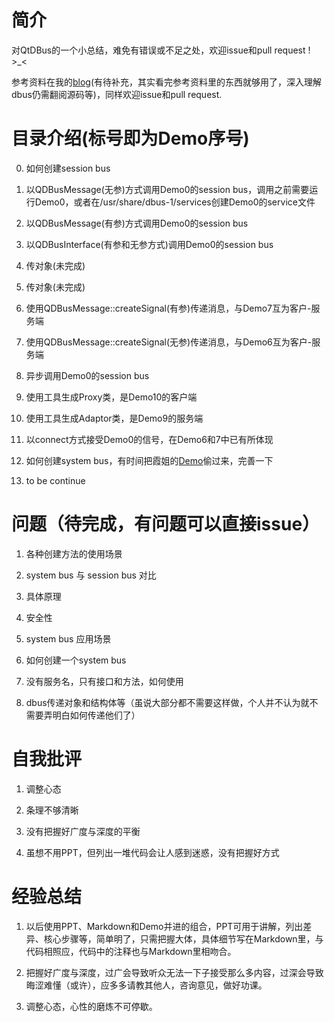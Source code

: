 # 简介

对QtDBus的一个小总结，难免有错误或不足之处，欢迎issue和pull request ! >_<

参考资料在我的[blog](https://mousezhangzh.github.io)(有待补充，其实看完参考资料里的东西就够用了，深入理解dbus仍需翻阅源码等)，同样欢迎issue和pull request.

# 目录介绍(标号即为Demo序号)

0. 如何创建session bus

1. 以QDBusMessage(无参)方式调用Demo0的session bus，调用之前需要运行Demo0，或者在/usr/share/dbus-1/services创建Demo0的service文件

2. 以QDBusMessage(有参)方式调用Demo0的session bus

3. 以QDBusInterface(有参和无参方式)调用Demo0的session bus

4. 传对象(未完成)

5. 传对象(未完成)

6. 使用QDBusMessage::createSignal(有参)传递消息，与Demo7互为客户-服务端

7. 使用QDBusMessage::createSignal(无参)传递消息，与Demo6互为客户-服务端

8. 异步调用Demo0的session bus

9. 使用工具生成Proxy类，是Demo10的客户端

10. 使用工具生成Adaptor类，是Demo9的服务端

11. 以connect方式接受Demo0的信号，在Demo6和7中已有所体现

12. 如何创建system bus，有时间把霞姐的[Demo](https://github.com/wx-kylin/system_bus_demo)偷过来，完善一下

13. to be continue


# 问题（待完成，有问题可以直接issue）

1. 各种创建方法的使用场景 

2. system bus 与 session bus 对比

3. 具体原理

4. 安全性

5. system bus 应用场景

6. 如何创建一个system bus 

7. 没有服务名，只有接口和方法，如何使用

8. dbus传递对象和结构体等（虽说大部分都不需要这样做，个人并不认为就不需要弄明白如何传递他们了）

# 自我批评

1. 调整心态

2. 条理不够清晰

3. 没有把握好广度与深度的平衡

4. 虽想不用PPT，但列出一堆代码会让人感到迷惑，没有把握好方式

# 经验总结

1. 以后使用PPT、Markdown和Demo并进的组合，PPT可用于讲解，列出差异、核心步骤等，简单明了，只需把握大体，具体细节写在Markdown里，与代码相照应，代码中的注释也与Markdown里相吻合。

2. 把握好广度与深度，过广会导致听众无法一下子接受那么多内容，过深会导致晦涩难懂（或许），应多多请教其他人，咨询意见，做好功课。

3. 调整心态，心性的磨炼不可停歇。
